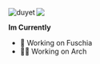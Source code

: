 <p><a target="_blank" rel="noopener noreferrer" href="https://camo.githubusercontent.com/de4d5300838661dbbcf97bd4ad17b3a9a1b213b6ebe94da96eeca29be958dc49/68747470733a2f2f6769746875622d726561646d652d73746174732e76657263656c2e6170702f6170692f746f702d6c616e67732f3f757365726e616d653d6475796574266c61796f75743d636f6d70616374"><img align="left" src="https://camo.githubusercontent.com/de4d5300838661dbbcf97bd4ad17b3a9a1b213b6ebe94da96eeca29be958dc49/68747470733a2f2f6769746875622d726561646d652d73746174732e76657263656c2e6170702f6170692f746f702d6c616e67732f3f757365726e616d653d6475796574266c61796f75743d636f6d70616374" alt="duyet" data-canonical-src="https://github-readme-stats.vercel.app/api/top-langs/?username=thijsrijkers&amp;layout=compact" style="max-width:100%;"></a></p>
<img align="center" src="https://camo.githubusercontent.com/568905e19030bd08fa9725d9738280a87218cc7db5ce173fd83c42ea2166cdf2/68747470733a2f2f6769746875622d726561646d652d73746174732e616e7572616768617a7261312e76657263656c2e6170702f6170692f746f702d6c616e67732f3f757365726e616d653d616e7572616768617a7261266c61796f75743d636f6d70616374267468656d653d6d6174657269616c2d70616c656e69676874" data-canonical-src="https://github-readme-stats.anuraghazra1.vercel.app/api/top-langs/?username=anuraghazra&amp;layout=compact&amp;theme=material-palenight" style="max-width:100%;">
<p><g-emoji class="g-emoji" alias="bar_chart" fallback-src="https://github.githubassets.com/images/icons/emoji/unicode/1f4ca.png"></g-emoji> <strong>Im Currently</strong></p>
<ul><li><g-emoji class="g-emoji" alias="books" fallback-src="https://github.githubassets.com/images/icons/emoji/unicode/1f4da.png">🌸</g-emoji> Working on Fuschia</li>
<li><g-emoji class="g-emoji" alias="books" fallback-src="https://github.githubassets.com/images/icons/emoji/unicode/1f4da.png">🧞‍♂️</g-emoji> Working on Arch</li></ul>
